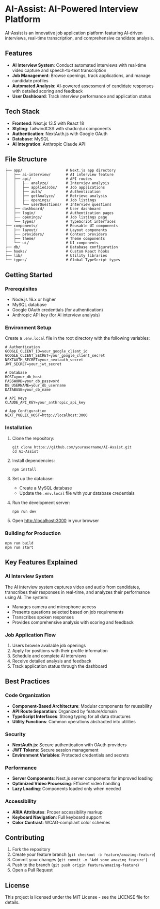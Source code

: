 # AI-Assist: AI-Powered Interview Platform

AI-Assist is an innovative job application platform featuring AI-driven interviews, real-time transcription, and comprehensive candidate analysis.

## Features

- **AI Interview System**: Conduct automated interviews with real-time video capture and speech-to-text transcription
- **Job Management**: Browse openings, track applications, and manage candidate profiles
- **Automated Analysis**: AI-powered assessment of candidate responses with detailed scoring and feedback
- **User Dashboard**: Track interview performance and application status

## Tech Stack

- **Frontend**: Next.js 13.5 with React 18
- **Styling**: TailwindCSS with shadcn/ui components
- **Authentication**: NextAuth.js with Google OAuth
- **Database**: MySQL
- **AI Integration**: Anthropic Claude API

## File Structure

```
├── app/                    # Next.js app directory
│   ├── ai-interview/       # AI interview feature
│   ├── api/                # API routes
│   │   ├── analyze/        # Interview analysis
│   │   ├── appliedJobs/    # Job applications
│   │   ├── auth/           # Authentication
│   │   ├── getAnalyze/     # Retrieve analysis
│   │   ├── openings/       # Job listings
│   │   └── userQuestions/  # Interview questions
│   ├── dashboard/          # User dashboard
│   ├── login/              # Authentication pages
│   ├── openings/           # Job listings page
│   └── types/              # TypeScript interfaces
├── components/             # Reusable UI components
│   ├── layout/             # Layout components
│   ├── providers/          # Context providers
│   ├── theme/              # Theme components
│   └── ui/                 # UI components
├── db/                     # Database configuration
├── hooks/                  # Custom React hooks
├── lib/                    # Utility libraries
└── types/                  # Global TypeScript types
```

## Getting Started

### Prerequisites

- Node.js 16.x or higher
- MySQL database
- Google OAuth credentials (for authentication)
- Anthropic API key (for AI interview analysis)

### Environment Setup

Create a `.env.local` file in the root directory with the following variables:

```
# Authentication
GOOGLE_CLIENT_ID=your_google_client_id
GOOGLE_CLIENT_SECRET=your_google_client_secret
NEXTAUTH_SECRET=your_nextauth_secret
JWT_SECRET=your_jwt_secret

# Database
HOST=your_db_host
PASSWORD=your_db_password
DB_USERNAME=your_db_username
DATABASE=your_db_name

# API Keys
CLAUDE_API_KEY=your_anthropic_api_key

# App Configuration
NEXT_PUBLIC_HOST=http://localhost:3000
```

### Installation

1. Clone the repository:
   ```
   git clone https://github.com/yourusername/AI-Assist.git
   cd AI-Assist
   ```

2. Install dependencies:
   ```
   npm install
   ```

3. Set up the database:
   - Create a MySQL database
   - Update the `.env.local` file with your database credentials

4. Run the development server:
   ```
   npm run dev
   ```

5. Open [http://localhost:3000](http://localhost:3000) in your browser

### Building for Production

```
npm run build
npm run start
```

## Key Features Explained

### AI Interview System

The AI interview system captures video and audio from candidates, transcribes their responses in real-time, and analyzes their performance using AI. The system:

- Manages camera and microphone access
- Presents questions selected based on job requirements
- Transcribes spoken responses
- Provides comprehensive analysis with scoring and feedback

### Job Application Flow

1. Users browse available job openings
2. Apply for positions with their profile information
3. Schedule and complete AI interviews
4. Receive detailed analysis and feedback
5. Track application status through the dashboard

## Best Practices

### Code Organization

- **Component-Based Architecture**: Modular components for reusability
- **API Route Separation**: Organized by feature/domain
- **TypeScript Interfaces**: Strong typing for all data structures
- **Utility Functions**: Common operations abstracted into utilities

### Security

- **NextAuth.js**: Secure authentication with OAuth providers
- **JWT Tokens**: Secure session management
- **Environment Variables**: Protected credentials and secrets

### Performance

- **Server Components**: Next.js server components for improved loading
- **Optimized Video Processing**: Efficient video handling
- **Lazy Loading**: Components loaded only when needed

### Accessibility

- **ARIA Attributes**: Proper accessibility markup
- **Keyboard Navigation**: Full keyboard support
- **Color Contrast**: WCAG-compliant color schemes

## Contributing

1. Fork the repository
2. Create your feature branch (`git checkout -b feature/amazing-feature`)
3. Commit your changes (`git commit -m 'Add some amazing feature'`)
4. Push to the branch (`git push origin feature/amazing-feature`)
5. Open a Pull Request

## License

This project is licensed under the MIT License - see the LICENSE file for details.